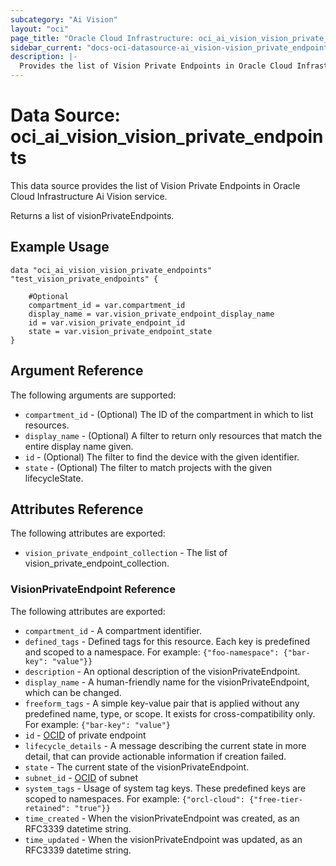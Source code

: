 ```yaml
---
subcategory: "Ai Vision"
layout: "oci"
page_title: "Oracle Cloud Infrastructure: oci_ai_vision_vision_private_endpoints"
sidebar_current: "docs-oci-datasource-ai_vision-vision_private_endpoints"
description: |-
  Provides the list of Vision Private Endpoints in Oracle Cloud Infrastructure Ai Vision service
---
```


# Data Source: oci_ai_vision_vision_private_endpoints
This data source provides the list of Vision Private Endpoints in Oracle Cloud Infrastructure Ai Vision service.

Returns a list of visionPrivateEndpoints.


## Example Usage

```hcl
data "oci_ai_vision_vision_private_endpoints" "test_vision_private_endpoints" {

	#Optional
	compartment_id = var.compartment_id
	display_name = var.vision_private_endpoint_display_name
	id = var.vision_private_endpoint_id
	state = var.vision_private_endpoint_state
}
```

## Argument Reference

The following arguments are supported:

* `compartment_id` - (Optional) The ID of the compartment in which to list resources.
* `display_name` - (Optional) A filter to return only resources that match the entire display name given.
* `id` - (Optional) The filter to find the device with the given identifier.
* `state` - (Optional) The filter to match projects with the given lifecycleState.


## Attributes Reference

The following attributes are exported:

* `vision_private_endpoint_collection` - The list of vision_private_endpoint_collection.

### VisionPrivateEndpoint Reference

The following attributes are exported:

* `compartment_id` - A compartment identifier.
* `defined_tags` - Defined tags for this resource. Each key is predefined and scoped to a namespace. For example: `{"foo-namespace": {"bar-key": "value"}}` 
* `description` - An optional description of the visionPrivateEndpoint.
* `display_name` - A human-friendly name for the visionPrivateEndpoint, which can be changed.
* `freeform_tags` - A simple key-value pair that is applied without any predefined name, type, or scope. It exists for cross-compatibility only. For example: `{"bar-key": "value"}` 
* `id` - [OCID](https://docs.cloud.oracle.com/iaas/Content/General/Concepts/identifiers.htm) of private endpoint 
* `lifecycle_details` - A message describing the current state in more detail, that can provide actionable information if creation failed.
* `state` - The current state of the visionPrivateEndpoint.
* `subnet_id` - [OCID](https://docs.cloud.oracle.com/iaas/Content/General/Concepts/identifiers.htm) of subnet 
* `system_tags` - Usage of system tag keys. These predefined keys are scoped to namespaces. For example: `{"orcl-cloud": {"free-tier-retained": "true"}}` 
* `time_created` - When the visionPrivateEndpoint was created, as an RFC3339 datetime string.
* `time_updated` - When the visionPrivateEndpoint was updated, as an RFC3339 datetime string.

